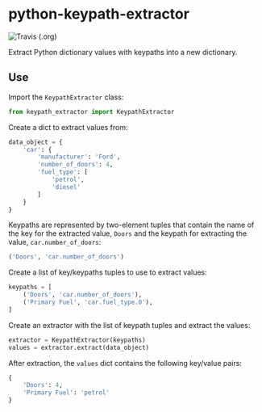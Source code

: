 # python-keypath-extractor

![Travis (.org)](https://img.shields.io/travis/DrJeffreyMorgan/python-keypath-extractor.svg)

Extract Python dictionary values with keypaths into a new dictionary.

## Use

Import the ```KeypathExtractor``` class:

```python
from keypath_extractor import KeypathExtractor
```

Create a dict to extract values from:

```python
data_object = {
    'car': {
        'manufacturer': 'Ford',
        'number_of_doors': 4,
        'fuel_type': [
            'petrol',
            'diesel'
        ]
    }
}
```

Keypaths are represented by two-element tuples that contain the name of the key for the extracted value, ```Doors``` and the keypath for extracting the value, ```car.number_of_doors```:

```python
('Doors', 'car.number_of_doors')
```

Create a list of key/keypaths tuples to use to extract values:

```python
keypaths = [
    ('Doors', 'car.number_of_doors'),
    ('Primary Fuel', 'car.fuel_type.0'),
]
```

Create an extractor with the list of keypath tuples and extract the values:

```python
extractor = KeypathExtractor(keypaths)
values = extractor.extract(data_object)
```

After extraction, the ```values``` dict contains the following key/value pairs:

```python
{
    'Doors': 4, 
    'Primary Fuel': 'petrol'
}

```

